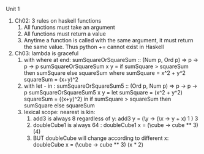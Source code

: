 Unit 1
1. Ch02: 3 rules on haskell functions
   1. All functions must take an argument
   2. All functions must return a value
   3. Anytime a function is called with the same argument, it must return the same value. Thus python += cannot exist in Haskell
2. Ch03: lambda is graceful
   1. with where at end: sumSquareOrSquareSum :: (Num p, Ord p) => p -> p -> p
                         sumSquareOrSquareSum x y = if sumSquare > squareSum
                                                      then sumSquare
                                                      else squareSum
                                       where sumSquare = x^2 + y^2
                                             squareSum = (x+y)^2
   2. with let - in : sumSquareOrSquareSum5 :: (Ord p, Num p) => p -> p -> p
                      sumSquareOrSquareSum5 x y = let sumSquare = (x^2 + y^2)
                                                      squareSum = ((x+y)^2)
                                                   in
                                                      if sumSquare > squareSum
                                                         then sumSquare
                                                      else squareSum
   3. lexical scope: nearest is kin:
      1. add3 is always 8 regardless of y: add3 y = (\y ->
                                                      (\x -> y + x) 1 ) 3
      2. doubleCube1 is always 64 : doubleCube1 x = (\cube -> cube ** 3) (4)
      3. BUT doubleCube will change according to different x: doubleCube x = (\cube -> cube ** 3) (x * 2)